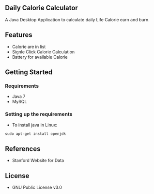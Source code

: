 ## Daily Calorie Calculator
A Java Desktop Application to calculate daily Life Calorie earn and burn.

## Features
 - Calorie are in list
 - Signle Click Calorie Calculation
 - Battery for available Calorie

## Getting Started

### Requirements

- Java 7
- MySQL

### Setting up the requirements

* To install java in Linux:
```groovy
sudo apt-get install openjdk
```

## References
* Stanford Website for Data

## License
* GNU Public License v3.0
